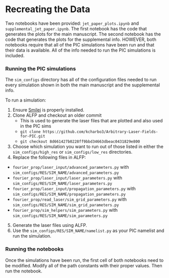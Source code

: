 # Recreating the Data

Two notebooks have been provided: `jet_paper_plots.ipynb` and `supplemental_jet_paper.ipynb`. 
The first notebook has the code that generates the plots for the main manuscript. The second
notebook has the code that generates the plots for the supplemental info. HOWEVER, both notebooks
require that all of the PIC simulations have been run and that their data is available. All of the info
needed to run the PIC simulations is included.

### Running the PIC simulations
The `sim_configs` directory has all of the configuration files needed to run every simulation shown in both the
main manuscript and the supplemental info.

To run a simulation:
1. Ensure [Smilei](https://smileipic.github.io/Smilei/) is properly installed.
2. Clone ALFP and checkout an older commit
   - This is used to generate the laser files that are plotted and also used in the PIC sims
   - `git clone https://github.com/kcharbo3/Arbitrary-Laser-Fields-for-PIC.git`
   - `git checkout 8d661427b0228ff9bbd34663dbeac0431829e800`
3. Choose which simulation you want to run out of those listed in either the `sim_configs/high_res` or
`sim_configs/low_res` directories.
4. Replace the following files in ALFP:
- `fourier_prop/laser_input/advanced_parameters.py` with `sim_configs/RES/SIM_NAME/advanced_parameters.py`
- `fourier_prop/laser_input/laser_parameters.py` with `sim_configs/RES/SIM_NAME/laser_parameters.py`
- `fourier_prop/laser_input/propagation_parameters.py` with `sim_configs/RES/SIM_NAME/propagation_parameters.py`
- `fourier_prop/read_laser/sim_grid_parameters.py` with `sim_configs/RES/SIM_NAME/sim_grid_parameters.py`
- `fourier_prop/sim_helpers/sim_parameters.py` with `sim_configs/RES/SIM_NAME/sim_parameters.py`
5. Generate the laser files using ALFP.
6. Use the `sim_configs/RES/SIM_NAME/namelist.py` as your PIC namelist and run the simulation.

### Running the notebooks
Once the simulations have been run, the first cell of both notebooks need to be modified. Modify all of the 
path constants with their proper values. Then run the notebook.